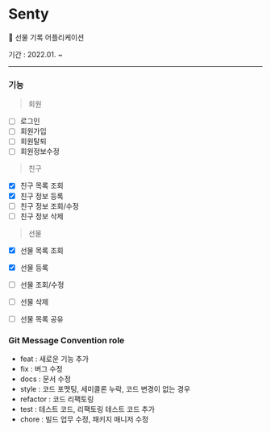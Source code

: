 # Senty
🎁 선물 기록 어플리케이션

기간 : 2022.01. ~  
  
  ---  
### 기능  
> 회원  
- [ ] 로그인  
- [ ] 회원가입
- [ ] 회원탈퇴
- [ ] 회원정보수정  
  
> 친구  
- [x] 친구 목록 조회
- [x] 친구 정보 등록
- [ ] 친구 정보 조회/수정
- [ ] 친구 정보 삭제  
  
> 선물  
- [x] 선물 목록 조회
- [x] 선물 등록
- [ ] 선물 조회/수정
- [ ] 선물 삭제  
- [ ] 선물 목록 공유  
 

### Git Message Convention role  
  - feat : 새로운 기능 추가  
  - fix : 버그 수정  
  - docs : 문서 수정
  - style : 코드 포맷팅, 세미콜론 누락, 코드 변경이 없는 경우  
  - refactor : 코드 리팩토링  
  - test : 테스트 코드, 리팩토링 테스트 코드 추가  
  - chore : 빌드 업무 수정, 패키지 매니저 수정
  
